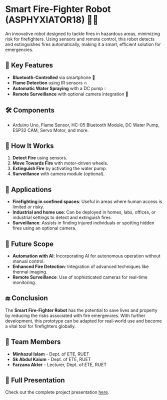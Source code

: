 # Smart Fire-Fighter Robot (ASPHYXIATOR18) 🚒🤖

An innovative robot designed to tackle fires in hazardous areas, minimizing risk for firefighters. Using sensors and remote control, this robot detects and extinguishes fires automatically, making it a smart, efficient solution for emergencies.

## 🔧 Key Features
- **Bluetooth-Controlled** via smartphone 📱
- **Flame Detection** using IR sensors 🔥
- **Automatic Water Spraying** with a DC pump 💧
- **Remote Surveillance** with optional camera integration 🎥

## 🛠 Components
- Arduino Uno, Flame Sensor, HC-05 Bluetooth Module, DC Water Pump, ESP32 CAM, Servo Motor, and more.

## 🚀 How It Works
1. **Detect Fire** using sensors.
2. **Move Towards Fire** with motor-driven wheels.
3. **Extinguish Fire** by activating the water pump.
4. **Surveillance** with camera module (optional).

## 🏢 Applications
- **Firefighting in confined spaces**: Useful in areas where human access is limited or risky.
- **Industrial and home use**: Can be deployed in homes, labs, offices, or industrial settings to detect and extinguish fires.
- **Surveillance**: Assists in finding injured individuals or spotting hidden fires using an optional camera.

## 🔮 Future Scope
- **Automation with AI**: Incorporating AI for autonomous operation without manual control.
- **Enhanced Fire Detection**: Integration of advanced techniques like thermal imaging.
- **Remote Surveillance**: Use of sophisticated cameras for real-time monitoring.

## 🔚 Conclusion
The **Smart Fire-Fighter Robot** has the potential to save lives and property by reducing the risks associated with fire emergencies. With further development, this prototype can be adapted for real-world use and become a vital tool for firefighters globally.

## 👥 Team Members
- **Minhazul Islam** - Dept. of ETE, RUET
- **Sk Abdul Kaium** - Dept. of ETE, RUET
- **Farzana Akter** - Lecturer, Dept. of ETE, RUET


## 📂 Full Presentation
Check out the complete project presentation [here](https://github.com/Miinhaz/Smart-Fire-Fighter-Robot/blob/main/CSE%20FEST%202K22.pptx).

